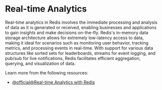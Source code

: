 # Real-time Analytics

Real-time analytics in Redis involves the immediate processing and analysis of data as it is generated or received, enabling businesses and applications to gain insights and make decisions on-the-fly. Redis's in-memory data storage architecture allows for extremely low-latency access to data, making it ideal for scenarios such as monitoring user behavior, tracking metrics, and processing events in real-time. With support for various data structures like sorted sets for leaderboards, streams for event logging, and pub/sub for live notifications, Redis facilitates efficient aggregation, querying, and visualization of data.

Learn more from the following resources:

- [@official@Real-time Analytics with Redis](https://redis.io/resources/real-time-analytics-redis/)